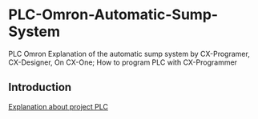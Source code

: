# PLC-Omron-Automatic-Sump-System
PLC Omron Explanation of the automatic sump system by CX-Programer, CX-Designer, On CX-One;
How to program PLC with CX-Programmer 

## Introduction
[Explanation about project PLC](https://youtu.be/Ltjh9YDgiBw) 
